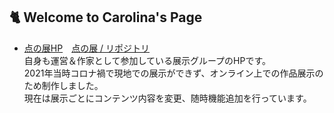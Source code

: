 

## 🐈 Welcome to Carolina's Page

- [点の展HP](http://www.tennnoten.com/)　[点の展 / リポジトリ](https://github.com/carolina-pon/tennoten)
<br>自身も運営＆作家として参加している展示グループのHPです。
<br>2021年当時コロナ禍で現地での展示ができず、オンライン上での作品展示のため制作しました。
<br>現在は展示ごとにコンテンツ内容を変更、随時機能追加を行っています。

